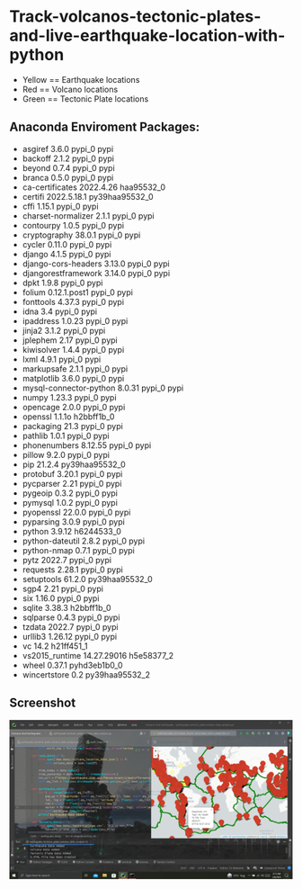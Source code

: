 # Track-volcanos-tectonic-plates-and-live-earthquake-location-with-python

- Yellow == Earthquake locations
- Red == Volcano locations
- Green == Tectonic Plate locations

Anaconda Enviroment Packages:
----------------------------------
- asgiref                   3.6.0                    pypi_0    pypi
- backoff                   2.1.2                    pypi_0    pypi
- beyond                    0.7.4                    pypi_0    pypi
- branca                    0.5.0                    pypi_0    pypi
- ca-certificates           2022.4.26            haa95532_0
- certifi                   2022.5.18.1      py39haa95532_0
- cffi                      1.15.1                   pypi_0    pypi
- charset-normalizer        2.1.1                    pypi_0    pypi
- contourpy                 1.0.5                    pypi_0    pypi
- cryptography              38.0.1                   pypi_0    pypi
- cycler                    0.11.0                   pypi_0    pypi
- django                    4.1.5                    pypi_0    pypi
- django-cors-headers       3.13.0                   pypi_0    pypi
- djangorestframework       3.14.0                   pypi_0    pypi
- dpkt                      1.9.8                    pypi_0    pypi
- folium                    0.12.1.post1             pypi_0    pypi
- fonttools                 4.37.3                   pypi_0    pypi
- idna                      3.4                      pypi_0    pypi
- ipaddress                 1.0.23                   pypi_0    pypi
- jinja2                    3.1.2                    pypi_0    pypi
- jplephem                  2.17                     pypi_0    pypi
- kiwisolver                1.4.4                    pypi_0    pypi
- lxml                      4.9.1                    pypi_0    pypi
- markupsafe                2.1.1                    pypi_0    pypi
- matplotlib                3.6.0                    pypi_0    pypi
- mysql-connector-python    8.0.31                   pypi_0    pypi
- numpy                     1.23.3                   pypi_0    pypi
- opencage                  2.0.0                    pypi_0    pypi
- openssl                   1.1.1o               h2bbff1b_0
- packaging                 21.3                     pypi_0    pypi
- pathlib                   1.0.1                    pypi_0    pypi
- phonenumbers              8.12.55                  pypi_0    pypi
- pillow                    9.2.0                    pypi_0    pypi
- pip                       21.2.4           py39haa95532_0
- protobuf                  3.20.1                   pypi_0    pypi
- pycparser                 2.21                     pypi_0    pypi
- pygeoip                   0.3.2                    pypi_0    pypi
- pymysql                   1.0.2                    pypi_0    pypi
- pyopenssl                 22.0.0                   pypi_0    pypi
- pyparsing                 3.0.9                    pypi_0    pypi
- python                    3.9.12               h6244533_0
- python-dateutil           2.8.2                    pypi_0    pypi
- python-nmap               0.7.1                    pypi_0    pypi
- pytz                      2022.7                   pypi_0    pypi
- requests                  2.28.1                   pypi_0    pypi
- setuptools                61.2.0           py39haa95532_0
- sgp4                      2.21                     pypi_0    pypi
- six                       1.16.0                   pypi_0    pypi
- sqlite                    3.38.3               h2bbff1b_0
- sqlparse                  0.4.3                    pypi_0    pypi
- tzdata                    2022.7                   pypi_0    pypi
- urllib3                   1.26.12                  pypi_0    pypi
- vc                        14.2                 h21ff451_1
- vs2015_runtime            14.27.29016          h5e58377_2
- wheel                     0.37.1             pyhd3eb1b0_0
- wincertstore              0.2              py39haa95532_2

Screenshot
-----------------------------

![](Volcanos%20Tectonic%20Plates%20And%20Earthquakes/Output/Screenshot%202023-01-08%20031928.png)
